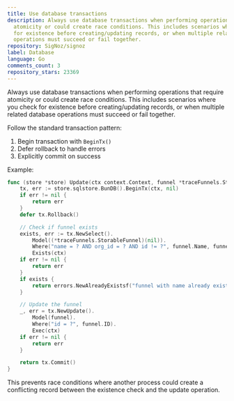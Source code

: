 ```yaml
---
title: Use database transactions
description: Always use database transactions when performing operations that require
  atomicity or could create race conditions. This includes scenarios where you check
  for existence before creating/updating records, or when multiple related database
  operations must succeed or fail together.
repository: SigNoz/signoz
label: Database
language: Go
comments_count: 3
repository_stars: 23369
---
```


Always use database transactions when performing operations that require atomicity or could create race conditions. This includes scenarios where you check for existence before creating/updating records, or when multiple related database operations must succeed or fail together.

Follow the standard transaction pattern:
1. Begin transaction with `BeginTx()`
2. Defer rollback to handle errors
3. Explicitly commit on success

Example:
```go
func (store *store) Update(ctx context.Context, funnel *traceFunnels.StorableFunnel) error {
    tx, err := store.sqlstore.BunDB().BeginTx(ctx, nil)
    if err != nil {
        return err
    }
    defer tx.Rollback()

    // Check if funnel exists
    exists, err := tx.NewSelect().
        Model((*traceFunnels.StorableFunnel)(nil)).
        Where("name = ? AND org_id = ? AND id != ?", funnel.Name, funnel.OrgID, funnel.ID).
        Exists(ctx)
    if err != nil {
        return err
    }
    if exists {
        return errors.NewAlreadyExistsf("funnel with name already exists")
    }

    // Update the funnel
    _, err = tx.NewUpdate().
        Model(funnel).
        Where("id = ?", funnel.ID).
        Exec(ctx)
    if err != nil {
        return err
    }

    return tx.Commit()
}
```

This prevents race conditions where another process could create a conflicting record between the existence check and the update operation.